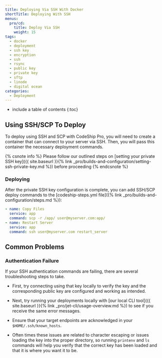 ```yaml
---
title: Deploying Via SSH With Docker
shortTitle: Deploying With SSH
menus:
  pro/cd:
    title: Deploy Via SSH
    weight: 15
tags:
  - docker
  - deployment
  - ssh key
  - encryption
  - ssh
  - rsync
  - public key
  - private key
  - sftp
  - linode
  - digital ocean
categories:
  - Deployment
---
```


* include a table of contents
{:toc}

## Using SSH/SCP To Deploy

To deploy using SSH and SCP with CodeShip Pro, you will need to create a container that can connect to your server via SSH. Then, you will pass this container the necessary deployment commands.

{% csnote info %}
Please follow our outlined steps on [setting your private SSH key]({{ site.baseurl }}{% link _pro/builds-and-configuration/setting-ssh-private-key.md %}) before proceeding
{% endcsnote %}

### Deploying

After the private SSH key configuration is complete, you can add SSH/SCP deploy commands to the [codeship-steps.yml file]({% link _pro/builds-and-configuration/steps.md %}):

```yaml
- name: Copy Files
  service: app
  command: scp -r /app/ user@myserver.com:app/
- name: Restart Server
  service: app
  command: ssh user@myserver.com restart_server
```

## Common Problems

### Authentication Failure

If your SSH authentication commands are failing, there are several troubleshooting steps to take.

- First, try connecting using that key locally to verify the key and the corresponding public key are configured and working as intended.

- Next, try running your deployments locally with [our local CLI tool]({{ site.baseurl }}{% link _pro/jet-cli/usage-overview.md %}) to see if you receive the same error messages.

- Ensure that your target endpoints are acknowledged in your `$HOME/.ssh/known_hosts`.

- Often times these issues are related to character escaping or issues loading the key into the proper directory, so running `printenv` and `ls` commands will help you verify that the correct key has been loaded and that it is where you want it to be.
